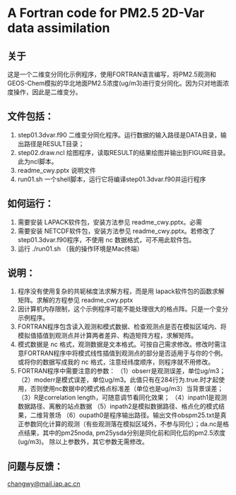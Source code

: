# A Fortran code for PM2.5 2D-Var data assimilation

## 关于
这是一个二维变分同化示例程序，使用FORTRAN语言编写，将PM2.5观测和GEOS-Chem模拟的华北地面PM2.5浓度(ug/m3)进行变分同化。因为只对地面浓度操作，因此是二维变分。

## 文件包括：
1. step01.3dvar.f90 二维变分同化程序。运行数据的输入路径是DATA目录，输出路径是RESULT目录；
2. step02.draw.ncl 绘图程序，读取RESULT的结果绘图并输出到FIGURE目录。此为ncl脚本。
3. readme_cwy.pptx 说明文件
4. run01.sh 一个shell脚本，运行它将编译step01.3dvar.f90并运行程序

## 如何运行：
1. 需要安装 LAPACK软件包，安装方法参见 readme_cwy.pptx。必需
2. 需要安装 NETCDF软件包，安装方法参见 readme_cwy.pptx。若修改了 step01.3dvar.f90程序，不使用 nc 数据格式，可不用此软件包。
3. 运行 ./run01.sh （我的操作环境是Mac终端）

## 说明：
1. 程序没有使用复杂的共轭梯度法求解方程，而是用 lapack软件包的函数求解矩阵。求解的方程参见 readme_cwy.pptx
2. 因计算机内存限制，这个示例程序可能不能处理很大的格点阵。只是一个变分示例程序。
3. FORTRAN程序包含读入观测和模式数据、检查观测点是否在模拟区域内、将模拟值插值到观测点并计算两者差异、构造矩阵方程，求解矩阵。
4. 模式数据是 nc 格式，观测数据是文本格式。可按自己需求修改。修改时需注意FORTRAN程序中将模式线性插值到观测点的部分是否适用于与你的个例。或将你的数据写成我的 nc 格式，注意经纬度顺序，则程序就不用修改。
5. FORTRAN程序中需要注意的参数：
   （1）obserr是观测误差，单位ug/m3；
   （2）moderr是模式误差，单位ug/m3。此值只有在284行为.true.时才起使用，否则使用nc数据中的模式格点标准差（单位也是ug/m3）当背景误差；
   （3）R是correlation length，可随意调节看同化效果；
   （4）inpath1是观测数据路径、离散的站点数据
   （5）inpath2是模拟数据路径、格点化的模式结果，二维背景场
   （6）oupath0是程序输出路径。输出文件obspm25.txt是真正参数同化计算的观测（有些观测落在模拟区域外，不参与同化）；da.nc是格点结果，其中的pm25noda, pm25ysda分别是同化前和同化后的pm2.5浓度(ug/m3)。
   除以上参数外，其它参数无需修改。

## 问题与反馈：
changwy@mail.iap.ac.cn
